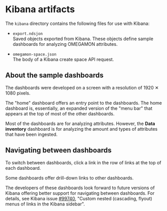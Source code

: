 # Kibana artifacts

The `kibana` directory contains the following files for use with Kibana:

-   `export.ndsjon`\
    Saved objects exported from Kibana. These objects define sample dashboards for analyzing OMEGAMON attributes.

-   `omegamon-space.json`\
    The body of a Kibana create space API request.

## About the sample dashboards

The dashboards were developed on a screen with a resolution of 1920 &#x2715; 1080 pixels.

The "home" dashboard offers an entry point to the dashboards. The home dashboard is, essentially, an expanded version of the "menu bar" that appears at the top of most of the other dashboards.

Most of the dashboards are for analyzing attributes. However, the **Data inventory** dashboard is for analyzing the amount and types of attributes that have been ingested.

## Navigating between dashboards

To switch between dashboards, click a link in the row of links at the top of each dashboard.

Some dashboards offer drill-down links to other dashboards.

The developers of these dashboards look forward to future versions of Kibana offering better support for navigating between dashboards. For details, see Kibana issue [#99740](https://github.com/elastic/kibana/issues/99740), "Custom nested (cascading, flyout) menus of links in the Kibana sidebar".
